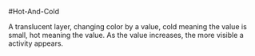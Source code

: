 #Hot-And-Cold

A translucent layer, changing color by a value, cold meaning the value is  small, hot meaning the value. As the value increases, the more visible a  activity appears.
